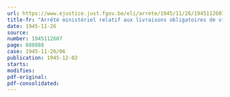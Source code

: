 ```yaml
---
url: https://www.ejustice.just.fgov.be/eli/arrete/1945/11/26/1945112607/justel
title-fr: "Arrêté ministériel relatif aux livraisons obligatoires de viande (abrogé par AM 06-01-1947, art. 9)"
date: 1945-11-26
source:
number: 1945112607
page: 888888
case: 1945-11-26/06
publication: 1945-12-02
starts:
modifies:
pdf-original:
pdf-consolidated:
---
```


